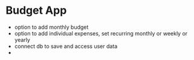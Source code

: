 # Budget App
- option to add monthly budget
- option to add individual expenses, set recurring monthly or weekly or yearly
- connect db to save and access user data
- 